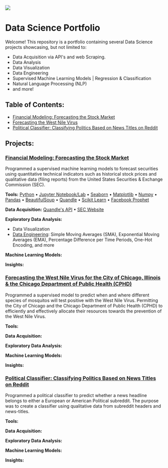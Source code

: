 <img src="https://media.licdn.com/dms/image/C5616AQEgZnqFKt-mBw/profile-displaybackgroundimage-shrink_350_1400/0?e=1538611200&v=beta&t=hx4FuWn8hmXwI6-8AXDwfuiVbNwjqHbrsTWUJYYCrQU">

# Data Science Portfolio

Welcome! This repository is a portfolio containing several Data Science projects showcasing, but not limited to:
- Data Acquisition via API's and web Scraping.
- Data Analysis
- Data Visualization
- Data Engineering
- Supervised Machine Learning Models | Regression & Classification
- Natural Language Processing (NLP)
- and more!


## Table of Contents:

- [Financial Modeling: Forecasting the Stock Market](#FM)
- [Forecasting the West Nile Virus](#WNV)
- [Political Classifier: Classifying Politics Based on News Titles on Reddit](#Politics)


## Projects:

<a class="anchor" id="FM"></a>

### [Financial Modeling: Forecasting the Stock Market](https://github.com/adam-delreal/Portfolio/tree/master/Financial_Modeling)

Programmed a supervised machine learning models to forecast securities using quantitative technical indicators such as historical stock prices and qualitative data (filing reports) from the United States Securities & Exchange Commission (SEC).

**Tools:** [Python](https://www.python.org/) • [Jupyter Notebook/Lab](http://jupyter.org/index.html) • [Seaborn](https://seaborn.pydata.org/introduction.html) • [Matplotlib](https://matplotlib.org/) • [Numpy](http://www.numpy.org/) • [Pandas](https://pandas.pydata.org/) • [BeautifulSoup](https://www.crummy.com/software/BeautifulSoup/bs4/doc/) • [Quandle](https://www.quandl.com/) • [Scikit Learn](http://scikit-learn.org/stable/index.html#) • [Facebook Prophet](https://research.fb.com/prophet-forecasting-at-scale/)

**Data Acquisition:**  [Quandle's API](https://www.quandl.com/) • [SEC Website](https://www.sec.gov/)

**Exploratory Data Analysis:**
- Data Visualization
- [Data Engineering](https://github.com/adam-delreal/Portfolio/blob/master/Financial_Modeling/1_Predicting_Stock_Prices/1_EDA.ipynb): Simple Moving Averages (SMA), Exponential Moving Averages (EMA), Percentage Difference per Time Periods, One-Hot Encoding, and more 

**Machine Learning Models:**

**Insights:**


<a class="anchor" id="WNV"></a>

### [Forecasting the West Nile Virus for the City of Chicago, Illinois & the Chicago Department of Public Health (CPHD)](https://github.com/adam-delreal/Portfolio/tree/master/Forecasting_WNV)

Programmed a supervised model to predict when and where different species of mosquitos will test positive with the West Nile Virus. Permitting the City of Chicago and the Chicago Department of Public Health (CPHD) to efficiently and effectively allocate their resources towards the prevention of the West Nile Virus.

**Tools:**

**Data Acquisition:**

**Exploratory Data Analysis:**

**Machine Learning Models:**

**Insights:**

<a class="anchor" id="Politics"></a>

### [Political Classifier: Classifying Politics Based on News Titles on Reddit](https://github.com/adam-delreal/Portfolio/tree/master/Political_Classifier)

Programmed a political classifier to predict whether a news headline belongs to either a European or American Political subreddit. The purpose was to create a classifier using qualitative data from subreddit headers and news-titles.

**Tools:**

**Data Acquisition:**

**Exploratory Data Analysis:**

**Machine Learning Models:**

**Insights:**